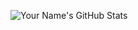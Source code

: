 ![Your Name's GitHub Stats](https://github-readme-stats.vercel.app/api?username=Himanshu_singh&show_icons=true&theme=dark)

